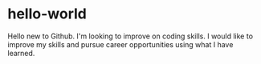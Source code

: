 # hello-world

Hello new to Github. I'm looking to improve on coding skills.
I would like to improve my skills and pursue career opportunities using what I have learned.

